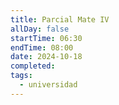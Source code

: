 ```yaml
---
title: Parcial Mate IV
allDay: false
startTime: 06:30
endTime: 08:00
date: 2024-10-18
completed: 
tags:
  - universidad
---
```

